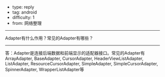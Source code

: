 - type: reply
- tag: android
- difficulty:  1
- from: 网络整理

--------

Adapter有什么作用？常见的Adapter有哪些？

---------

答：Adapter是连接后端数据和前端显示的适配器接口。常见的Adapter有ArrayAdapter, BaseAdapter, CursorAdapter, HeaderViewListAdapter, ListAdapter, ResourceCursorAdapter, SimpleAdapter, SimpleCursorAdapter, SpinnerAdapter, WrapperListAdapter等

